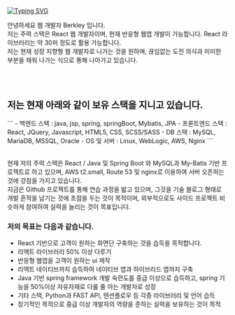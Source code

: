 [![Typing SVG](https://readme-typing-svg.herokuapp.com/?color=f0f6fc&lines=Hello+World🐯🤖&font=Redressed&size=40)](https://git.io/typing-svg)

안녕하세요 웹 개발자 Berkley 입니다. <br/>
저는 주력 스택은 React 웹 개발자이며, 현재 반응형 웹앱 개발이 가능합니다.
React 라이브러리는 약 30퍼 정도로 활용 가능합니다. <br/>
저는 현재 성장 지향형 웹 개발자로 나가는 것을 원하며, 끊임없는 도전 의식과 미미한 부분을 채워 나가는 식으로 통해 나아가고 있습니다. <br/>

<br/><br/>
<h2>저는 현재 아래와 같이 보유 스택을 지니고 있습니다.</h2>
```
- 백엔드 스택 : java, jsp, spring, springBoot, Mybatis, JPA
- 프론트엔드 스택 : React, JQuery, Javascript, HTML5, CSS, SCSS/SASS
- DB 스택 : MySQL, MariaDB, MSSQL, Oracle
- OS 및 서버 : Linux, WebLogic, AWS, Nginx
```
<br/><br/>

현재 저의 주력 스택은 React / Java 및 Spring Boot 와 MySQL과 My-Batis 기반 프로젝트로 하고 있으며, AWS t2.small, Route 53 및 nginx로 이용하여 서버 오픈하는 것에 강점을 가지고 있습니다. <br/>
지금은 Github 프로젝트를 통해 연습 과정을 밟고 있으며, 그것을 기술 블로그 형태로 개발 흔적을 남기는 것에 초점을 두는 것이 목적이며, 외부적으로도 사이드 프로젝트 비슷하게 참여하여 실력을 늘리는 것이 목표입니다. <br/>


### 저의 목표는 다음과 같습니다.
- React 기반으로 고객이 원하는 화면단 구축하는 것을 습득을 목적합니다.
- 리액트 라이브러리 50% 이상 다루기
- 반응형 웹앱을 고객이 원하는 ui 제작
- 리액트 네이티브까지 습득하여 네이티브 앱과 하이브리드 앱까지 구축
- Java 기반 spring framework 개발 숙련도를 중급 이상으로 습득하고, spring 기능을 50%이상 자유자재로 다룰 줄 아는 개발자로 성장
- 기타 스택, Python과 FAST API, 텐션플로우 등 각종 라이브러리 및 언어 습득
- 장기적인 목적으로 중급 이상 개발자의 역량을 준하는 실력을 보유하는 것이 목적 
<!-- <a href="s">
  <img src="https://github-readme-stats.vercel.app/api/top-langs/?username=dkssud8150&exclude_repo=dkssud8150.github.io&layout=compact&theme=tokyonight" />
</a>
<a href="s">
  <img src="https://github-readme-stats.vercel.app/api?username=dkssud8150&theme=tokyonight&show_icons=true" width="42%" />
</a>

<img src="https://raw.githubusercontent.com/dkssud8150/github-stats-transparent/output/generated/languages.svg" width="49.2%" />

 -->

